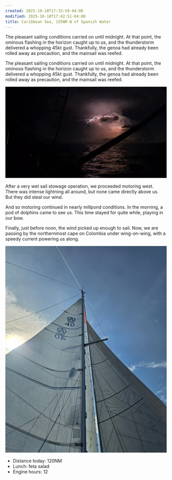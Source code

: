 ```yaml
---
created: 2025-10-18T17:33:59-04:00
modified: 2025-10-18T17:42:51-04:00
title: Caribbean Sea, 155NM W of Spanish Water
---
```


The pleasant sailing conditions carried on until midnight. At that point, the ominous flashing in the horizon caught up to us, and the thunderstorm delivered a whopping 45kt gust. Thankfully, the genoa had already been rolled away as precaution, and the mainsail was reefed.

The pleasant sailing conditions carried on until midnight. At that point, the ominous flashing in the horizon caught up to us, and the thunderstorm delivered a whopping 45kt gust. Thankfully, the genoa had already been rolled away as precaution, and the mainsail was reefed.

![Image](../2025/24abdc90b8065272a958464cb1b6a30c.jpg) 

After a very wet sail stowage operation, we proceeded motoring west. There was intense lightning all around, but none came directly above us. But they did steal our wind.

And so motoring continued in nearly millpond conditions. In the morning, a pod of dolphins came to see us. This time stayed for quite while, playing in our bow.

Finally, just before noon, the wind picked up enough to sail. Now, we are passing by the northernmost cape on Colombia under wing-on-wing, with a speedy current powering us along.

![Image](../2025/141b70774ae8fca7049ca4782ea4a56a.png) 

* Distance today: 120NM
* Lunch: feta salad
* Engine hours: 12
